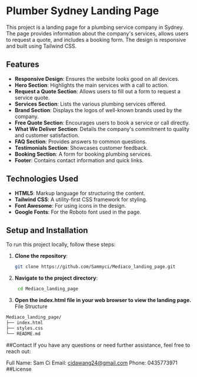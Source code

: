 # Plumber Sydney Landing Page

This project is a landing page for a plumbing service company in Sydney. The page provides information about the company's services, allows users to request a quote, and includes a booking form. The design is responsive and built using Tailwind CSS.

## Features

- **Responsive Design**: Ensures the website looks good on all devices.
- **Hero Section**: Highlights the main services with a call to action.
- **Request a Quote Section**: Allows users to fill out a form to request a service quote.
- **Services Section**: Lists the various plumbing services offered.
- **Brand Section**: Displays the logos of well-known brands used by the company.
- **Free Quote Section**: Encourages users to book a service or call directly.
- **What We Deliver Section**: Details the company's commitment to quality and customer satisfaction.
- **FAQ Section**: Provides answers to common questions.
- **Testimonials Section**: Showcases customer feedback.
- **Booking Section**: A form for booking plumbing services.
- **Footer**: Contains contact information and quick links.

## Technologies Used

- **HTML5**: Markup language for structuring the content.
- **Tailwind CSS**: A utility-first CSS framework for styling.
- **Font Awesome**: For using icons in the design.
- **Google Fonts**: For the Roboto font used in the page.

## Setup and Installation

To run this project locally, follow these steps:

1. **Clone the repository**:
   ```bash
   git clone https://github.com/Sammyci/Mediaco_landing_page.git
   ```
2. **Navigate to the project directory**:
   ```bash
    cd Mediaco_landing_page
   ```
3. **Open the index.html file in your web browser to view the landing page.**
  File Structure
  ```bash
  Mediaco_landing_page/
├── index.html
├── styles.css
└── README.md
  ```

##Contact
  If you have any questions or need further assistance, feel free to reach out:

  Full Name: Sam Ci
  Email: cidawang24@gmail.com
  Phone: 0435773971
##License
  


